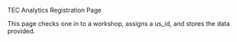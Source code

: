 TEC Analytics Registration Page

This page checks one in to a workshop, assigns a us_id, and stores the data provided.

